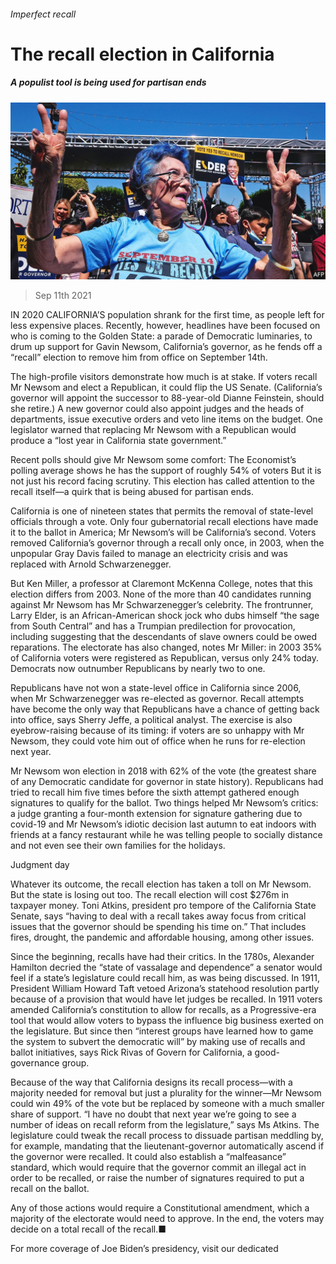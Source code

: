 ###### Imperfect recall

# The recall election in California 

##### A populist tool is being used for partisan ends 

![image](images/20210911_USP001_0.jpg) 

> Sep 11th 2021 

IN 2020 CALIFORNIA’S population shrank for the first time, as people left for less expensive places. Recently, however, headlines have been focused on who is coming to the Golden State: a parade of Democratic luminaries, to drum up support for Gavin Newsom, California’s governor, as he fends off a “recall” election to remove him from office on September 14th.

The high-profile visitors demonstrate how much is at stake. If voters recall Mr Newsom and elect a Republican, it could flip the US Senate. (California’s governor will appoint the successor to 88-year-old Dianne Feinstein, should she retire.) A new governor could also appoint judges and the heads of departments, issue executive orders and veto line items on the budget. One legislator warned that replacing Mr Newsom with a Republican would produce a “lost year in California state government.”


Recent polls should give Mr Newsom some comfort: The Economist’s polling average shows he has the support of roughly 54% of voters But it is not just his record facing scrutiny. This election has called attention to the recall itself—a quirk that is being abused for partisan ends.

California is one of nineteen states that permits the removal of state-level officials through a vote. Only four gubernatorial recall elections have made it to the ballot in America; Mr Newsom’s will be California’s second. Voters removed California’s governor through a recall only once, in 2003, when the unpopular Gray Davis failed to manage an electricity crisis and was replaced with Arnold Schwarzenegger.

But Ken Miller, a professor at Claremont McKenna College, notes that this election differs from 2003. None of the more than 40 candidates running against Mr Newsom has Mr Schwarzenegger’s celebrity. The frontrunner, Larry Elder, is an African-American shock jock who dubs himself “the sage from South Central” and has a Trumpian predilection for provocation, including suggesting that the descendants of slave owners could be owed reparations. The electorate has also changed, notes Mr Miller: in 2003 35% of California voters were registered as Republican, versus only 24% today. Democrats now outnumber Republicans by nearly two to one.

Republicans have not won a state-level office in California since 2006, when Mr Schwarzenegger was re-elected as governor. Recall attempts have become the only way that Republicans have a chance of getting back into office, says Sherry Jeffe, a political analyst. The exercise is also eyebrow-raising because of its timing: if voters are so unhappy with Mr Newsom, they could vote him out of office when he runs for re-election next year.

Mr Newsom won election in 2018 with 62% of the vote (the greatest share of any Democratic candidate for governor in state history). Republicans had tried to recall him five times before the sixth attempt gathered enough signatures to qualify for the ballot. Two things helped Mr Newsom’s critics: a judge granting a four-month extension for signature gathering due to covid-19 and Mr Newsom’s idiotic decision last autumn to eat indoors with friends at a fancy restaurant while he was telling people to socially distance and not even see their own families for the holidays.

Judgment day

Whatever its outcome, the recall election has taken a toll on Mr Newsom. But the state is losing out too. The recall election will cost $276m in taxpayer money. Toni Atkins, president pro tempore of the California State Senate, says “having to deal with a recall takes away focus from critical issues that the governor should be spending his time on.” That includes fires, drought, the pandemic and affordable housing, among other issues.

Since the beginning, recalls have had their critics. In the 1780s, Alexander Hamilton decried the “state of vassalage and dependence” a senator would feel if a state’s legislature could recall him, as was being discussed. In 1911, President William Howard Taft vetoed Arizona’s statehood resolution partly because of a provision that would have let judges be recalled. In 1911 voters amended California’s constitution to allow for recalls, as a Progressive-era tool that would allow voters to bypass the influence big business exerted on the legislature. But since then “interest groups have learned how to game the system to subvert the democratic will” by making use of recalls and ballot initiatives, says Rick Rivas of Govern for California, a good-governance group.

Because of the way that California designs its recall process—with a majority needed for removal but just a plurality for the winner—Mr Newsom could win 49% of the vote but be replaced by someone with a much smaller share of support. “I have no doubt that next year we’re going to see a number of ideas on recall reform from the legislature,” says Ms Atkins. The legislature could tweak the recall process to dissuade partisan meddling by, for example, mandating that the lieutenant-governor automatically ascend if the governor were recalled. It could also establish a “malfeasance” standard, which would require that the governor commit an illegal act in order to be recalled, or raise the number of signatures required to put a recall on the ballot.

Any of those actions would require a Constitutional amendment, which a majority of the electorate would need to approve. In the end, the voters may decide on a total recall of the recall.■

For more coverage of Joe Biden’s presidency, visit our dedicated 

